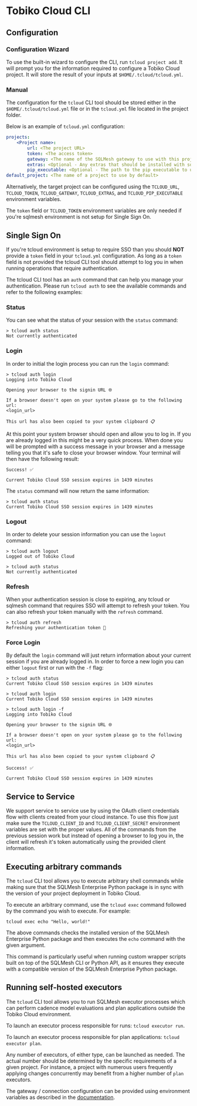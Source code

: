 # Tobiko Cloud CLI

## Configuration

### Configuration Wizard

To use the built-in wizard to configure the CLI, run `tcloud project add`.
It will prompt you for the information required to configure a Tobiko Cloud project.
It will store the result of your inputs at `$HOME/.tcloud/tcloud.yml`.

### Manual

The configuration for the `tcloud` CLI tool should be stored either in the
`$HOME/.tcloud/tcloud.yml` file or in the `tcloud.yml` file located in the
project folder.

Below is an example of `tcloud.yml` configuration:
```yaml
projects:
    <Project name>:
        url: <The project URL>
        token: <The access token>
        gateway: <The name of the SQLMesh gateway to use with this project>
        extras: <Optional - Any extras that should be installed with sqlmesh-enterprise>
        pip_executable: <Optional - The path to the pip executable to use. Ex: `uv pip` or `pip3`. Must install packages to the python environment running the tcloud command>
default_project: <The name of a project to use by default>
```

Alternatively, the target project can be configured using the `TCLOUD_URL`,
`TCLOUD_TOKEN`, `TCLOUD_GATEWAY`, `TCLOUD_EXTRAS`, and `TCLOUD_PIP_EXECUTABLE`
environment variables.

The `token` field or `TCLOUD_TOKEN` environment variables are only needed if
you're sqlmesh environment is not setup for Single Sign On.

## Single Sign On
If you're tcloud environment is setup to require SSO than you should **NOT**
provide a `token` field in your `tcloud.yml` configuration. As long as a `token`
field is not provided the tcloud CLI tool should attempt to log you in when
running operations that require authentication.

The tcloud CLI tool has an `auth` command that can help you manage your
authentication. Please run `tcloud auth` to see the available commands and refer
to the following examples:

### Status
You can see what the status of your session with the `status` command:

``` shell
> tcloud auth status
Not currently authenticated
```

### Login

In order to initial the login process you can run the `login` command:

``` shell
> tcloud auth login
Logging into Tobiko Cloud

Opening your browser to the signin URL 🌐

If a browser doesn't open on your system please go to the following url:
<login_url>

This url has also been copied to your system clipboard 📋
```

At this point your system browser should open and allow you to log in. If you
are already logged in this might be a very quick process. When done you will be
prompted with a success message in your browser and a message telling you that
it's safe to close your browser window. Your terminal will then have the
following result:

``` shell
Success! ✅

Current Tobiko Cloud SSO session expires in 1439 minutes
```

The `status` command will now return the same information:

``` shell
> tcloud auth status
Current Tobiko Cloud SSO session expires in 1439 minutes
```

### Logout
In order to delete your session information you can use the `logout` command:

``` shell
> tcloud auth logout
Logged out of Tobiko Cloud

> tcloud auth status
Not currently authenticated
```

### Refresh
When your authentication session is close to expiring, any tcloud or sqlmesh
command that requires SSO will attempt to refresh your token. You can also
refresh your token manually with the `refresh` command.

```
> tcloud auth refresh
Refreshing your authentication token 🔄
```

### Force Login
By default the `login` command will just return information about your current
session if you are already logged in. In order to force a new login you can
either `logout` first or run with the `-f` flag:


``` shell
> tcloud auth status
Current Tobiko Cloud SSO session expires in 1439 minutes

> tcloud auth login
Current Tobiko Cloud SSO session expires in 1439 minutes

> tcloud auth login -f
Logging into Tobiko Cloud

Opening your browser to the signin URL 🌐

If a browser doesn't open on your system please go to the following url:
<login_url>

This url has also been copied to your system clipboard 📋

Success! ✅

Current Tobiko Cloud SSO session expires in 1439 minutes
```

## Service to Service

We support service to service use by using the OAuth client credentials flow
with clients created from your cloud instance. To use this flow just make sure
the `TCLOUD_CLIENT_ID` and `TCLOUD_CLIENT_SECRET` environment variables are set
with the proper values. All of the commands from the previous session work but
instead of opening a browser to log you in, the client will refresh it's token
automatically using the provided client information.

## Executing arbitrary commands

The `tcloud` CLI tool allows you to execute arbitrary shell commands while making sure that the SQLMesh Enterprise Python package is in sync with the version of your project deployment in Tobiko Cloud.

To execute an arbitrary command, use the `tcloud exec` command followed by the command you wish to execute. For example:

```
tcloud exec echo "Hello, world!"
```

The above commands checks the installed version of the SQLMesh Enterprise Python package and then executes the `echo` command with the given argument.

This command is particularly useful when running custom wrapper scripts built on top of the SQLMesh CLI or Python API, as it ensures they execute with a compatible version of the SQLMesh Enterprise Python package.


## Running self-hosted executors

The `tcloud` CLI tool allows you to run SQLMesh executor processes which can
perform cadence model evaluations and plan applications outside the Tobiko Cloud
environment.

To launch an executor process responsible for runs: `tcloud executor run`.

To launch an executor process responsible for plan applications: `tcloud
executor plan`.

Any number of executors, of either type, can be launched as needed. The actual
number should be determined by the specific requirements of a given project. For
instance, a project with numerous users frequently applying changes concurrently
may benefit from a higher number of `plan` executors.

The gateway / connection configuration can be provided using environment
variables as described in the
[documentation](https://sqlmesh.readthedocs.io/en/latest/guides/configuration/?h=environment+varia#overrides).
